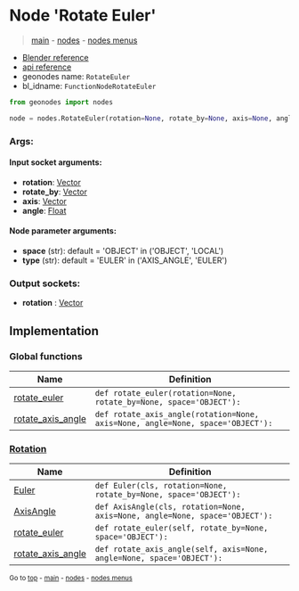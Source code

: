 # Node 'Rotate Euler'

> [main](../structure.md) - [nodes](nodes.md) - [nodes menus](nodes_menus.md)

- [Blender reference](https://docs.blender.org/manual/en/latest/modeling/geometry_nodes/utilities/rotate_euler.html)
- [api reference](https://docs.blender.org/api/current/bpy.types.FunctionNodeRotateEuler.html)
- geonodes name: `RotateEuler`
- bl_idname: `FunctionNodeRotateEuler`

```python
from geonodes import nodes

node = nodes.RotateEuler(rotation=None, rotate_by=None, axis=None, angle=None, space='OBJECT', type='EULER')
```

### Args:

#### Input socket arguments:

- **rotation**: [Vector](Vector.md)
- **rotate_by**: [Vector](Vector.md)
- **axis**: [Vector](Vector.md)
- **angle**: [Float](Float.md)

#### Node parameter arguments:

- **space** (str): default = 'OBJECT' in ('OBJECT', 'LOCAL')
- **type** (str): default = 'EULER' in ('AXIS_ANGLE', 'EULER')

### Output sockets:

- **rotation** : [Vector](Vector.md)

## Implementation

### Global functions

| Name | Definition |
|------|------------|
 | [rotate_euler](A.md#rotate_euler) | `def rotate_euler(rotation=None, rotate_by=None, space='OBJECT'):` |
 | [rotate_axis_angle](A.md#rotate_axis_angle) | `def rotate_axis_angle(rotation=None, axis=None, angle=None, space='OBJECT'):` |

### [Rotation](Rotation.md)

| Name | Definition |
|------|------------|
 | [Euler](Rotation.md#Euler-classmethod) | `def Euler(cls, rotation=None, rotate_by=None, space='OBJECT'):` |
 | [AxisAngle](Rotation.md#AxisAngle-classmethod) | `def AxisAngle(cls, rotation=None, axis=None, angle=None, space='OBJECT'):` |
 | [rotate_euler](Rotation.md#rotate_euler) | `def rotate_euler(self, rotate_by=None, space='OBJECT'):` |
 | [rotate_axis_angle](Rotation.md#rotate_axis_angle) | `def rotate_axis_angle(self, axis=None, angle=None, space='OBJECT'):` |

<sub>Go to [top](#node-{wnode.bnode.name}) - [main](../structure.md) - [nodes](nodes.md) - [nodes menus](nodes_menus.md)</sub>

